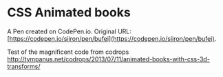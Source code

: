 # CSS Animated books

A Pen created on CodePen.io. Original URL: [https://codepen.io/siiron/pen/bufei](https://codepen.io/siiron/pen/bufei).

Test of the magnificent code from codrops http://tympanus.net/codrops/2013/07/11/animated-books-with-css-3d-transforms/
